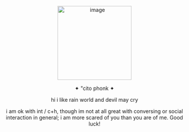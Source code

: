 

<p align="center"> <img width="200" height="200" alt="image" src="IMG_2099.gif" /> </p>

<p align="center"> ✦ "cito phonk ✦

<p align="center"> hi i like rain world and devil may cry

<p align="center">  </p>

<p align="center"> i am ok with int / c+h, though im not at all great with conversing or social interaction in general; i am more scared of you than you are of me. Good luck! </p>

<line> </line>
